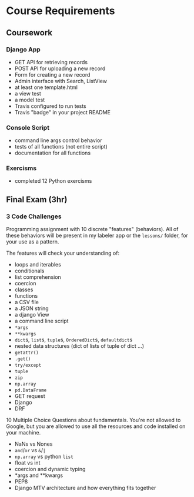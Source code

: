 # Course Requirements

## Coursework

### Django App

- GET API for retrieving records
- POST API for uploading a new record
- Form for creating a new record
- Admin interface with Search, ListView
- at least one template.html
- a view test
- a model test
- Travis configured to run tests
- Travis "badge" in your project README

### Console Script

- command line args control behavior
- tests of all functions (not entire script)
- documentation for all functions

### Exercisms

- completed 12 Python exercisms

## Final Exam (3hr)

### 3 Code Challenges

Programming assignment with 10 discrete "features" (behaviors).
All of these behaviors will be present in my labeler app or the `lessons/` folder, for your use as a pattern.

The features will check your understanding of:

- loops and iterables
- conditionals
- list comprehension
- coercion
- classes
- functions
- a CSV file
- a JSON string
- a django View
- a command line script
- `*args`
- `**kwargs`
- `dict`s, `list`s, `tuple`s, `OrderedDict`s, `defaultdict`s
- nested data structures (dict of lists of tuple of dict ...)
- `getattr()`
- `.get()`
- `try/except` 
- `tuple`
- `zip`
- `np.array`
- `pd.DataFrame`
- GET request
- Django
- DRF

10 Multiple Choice Questions about fundamentals.
You're not allowed to Google, but you are allowed to use all the resources and code installed on your machine.

- NaNs vs Nones
- `and`/`or` vs `&`/`|`
- `np.array` vs python `list`
- float vs int
- coercion and dynamic typing
- *args and **kwargs
- PEP8
- Django MTV architecture and how everything fits together